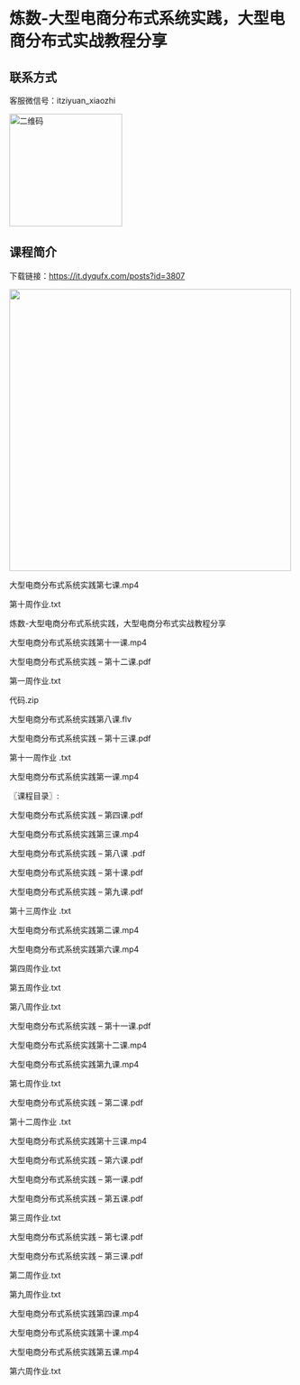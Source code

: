# 炼数-大型电商分布式系统实践，大型电商分布式实战教程分享

## 联系方式

客服微信号：itziyuan_xiaozhi

<img src="https://ziyuanyun.oss-cn-guangzhou.aliyuncs.com/common/20240614073449/666b82192834a.jpg" width="200" height="200" alt="二维码">

## 课程简介

下载链接：https://it.dyqufx.com/posts?id=3807

<img src="https://ziyuanyun.oss-cn-guangzhou.aliyuncs.com/yun/20240515185339/66449433ad88e.jpg" width="500" alt="">

  大型电商分布式系统实践第七课.mp4

 第十周作业.txt

 炼数-大型电商分布式系统实践，大型电商分布式实战教程分享 



 大型电商分布式系统实践第十一课.mp4

 大型电商分布式系统实践 &#8211; 第十二课.pdf

 第一周作业.txt

 代码.zip

 大型电商分布式系统实践第八课.flv

 大型电商分布式系统实践 &#8211; 第十三课.pdf

 第十一周作业 .txt

 大型电商分布式系统实践第一课.mp4

 〖课程目录〗:

 大型电商分布式系统实践 &#8211; 第四课.pdf

 大型电商分布式系统实践第三课.mp4

 大型电商分布式系统实践 &#8211; 第八课 .pdf

 大型电商分布式系统实践 &#8211; 第十课.pdf

 大型电商分布式系统实践 &#8211; 第九课.pdf

 第十三周作业 .txt

 大型电商分布式系统实践第二课.mp4

 大型电商分布式系统实践第六课.mp4

 第四周作业.txt

 第五周作业.txt

 第八周作业.txt

 大型电商分布式系统实践 &#8211; 第十一课.pdf

 大型电商分布式系统实践第十二课.mp4

 大型电商分布式系统实践第九课.mp4

 第七周作业.txt

 大型电商分布式系统实践 &#8211; 第二课.pdf

 第十二周作业 .txt

 大型电商分布式系统实践第十三课.mp4

 大型电商分布式系统实践 &#8211; 第六课.pdf

 大型电商分布式系统实践 &#8211; 第一课.pdf

 大型电商分布式系统实践 &#8211; 第五课.pdf

 第三周作业.txt

 大型电商分布式系统实践 &#8211; 第七课.pdf

 大型电商分布式系统实践 &#8211; 第三课.pdf

 第二周作业.txt

 第九周作业.txt

 大型电商分布式系统实践第四课.mp4

 大型电商分布式系统实践第十课.mp4

 大型电商分布式系统实践第五课.mp4

 第六周作业.txt

  